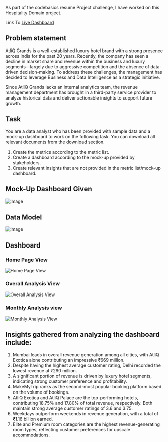 As part of the codebasics resume Project challenge, I have worked on this Hospitality Domain project.

Link To:[Live Dashboard](https://app.powerbi.com/view?r=eyJrIjoiZTBmNWYxOTEtNmQwMC00MTQzLTk3YmEtZDM3OWI2MmNlNTU3IiwidCI6ImM2ZTU0OWIzLTVmNDUtNDAzMi1hYWU5LWQ0MjQ0ZGM1YjJjNCJ9)

## Problem statement
AtliQ Grands is a well-established luxury hotel brand with a strong presence across India for the past 20 years. Recently, the company has seen a decline in market share and revenue within the business and luxury segments—largely due to aggressive competition and the absence of data-driven decision-making.
To address these challenges, the management has decided to leverage Business and Data Intelligence as a strategic initiative.

Since AtliQ Grands lacks an internal analytics team, the revenue management department has brought in a third-party service provider to analyze historical data and deliver actionable insights to support future growth.

## Task
You are a data analyst who has been provided with sample data and a mock-up dashboard to work on the following task. You can download all relevant documents from the download section.

1. Create the metrics according to the metric list.
2. Create a dashboard according to the mock-up provided by stakeholders.
3. Create relevant insights that are not provided in the metric list/mock-up dashboard.

## Mock-Up Dashboard Given
![image](https://github.com/user-attachments/assets/2dba188d-3f18-45a2-acd0-5748b33e8eeb)

## Data Model
![image](https://github.com/user-attachments/assets/763246d5-a83b-429b-8300-b87234e422ce)

## Dashboard
### Home Page View
![Home Page View](https://github.com/user-attachments/assets/2320b6ab-38a0-47c6-8329-1981544c1316)

### Overall Analysis View
![Overall Analysis View](https://github.com/user-attachments/assets/dae864e3-75a6-4b93-be02-0bac129f77d1)

### Monthly Analysis view
![Monthly Analysis View](https://github.com/user-attachments/assets/e879cd0d-a0cc-4a2e-9ef4-32a8bc115fd7)

## Insights gathered from analyzing the dashboard include:
1. Mumbai leads in overall revenue generation among all cities, with AtliQ Exotica alone contributing an impressive ₹669 million.
2. Despite having the highest average customer rating, Delhi recorded the lowest revenue at ₹290 million.
3. A significant portion of revenue is driven by luxury hotel segments, indicating strong customer preference and profitability.
4. MakeMyTrip ranks as the second-most popular booking platform based on the volume of bookings.
5. AtliQ Exotica and AtliQ Palace are the top-performing hotels, contributing 18.75% and 17.80% of total revenue, respectively. Both maintain strong average customer ratings of 3.6 and 3.75.
6. Weekdays outperform weekends in revenue generation, with a total of ₹1.16 billion earned.
7. Elite and Premium room categories are the highest revenue-generating room types, reflecting customer preferences for upscale accommodations.





